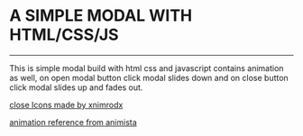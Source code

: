 # A SIMPLE MODAL WITH HTML/CSS/JS

---

This is simple modal build with html css and javascript 
contains animation as well, on open modal button click 
modal slides down and on close button click modal slides 
up and fades out.


[close Icons made by xnimrodx](https://www.flaticon.com/authors/xnimrodx)

[animation reference from animista](https://animista.net/) 
